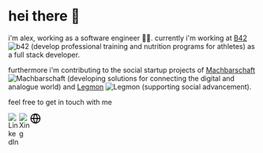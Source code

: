# hei there 🙂

i'm alex, working as a software engineer 🧑‍💻. currently i'm working at
[B42](https://www.b-42.com) <img alt="b42" width="18px" src="https://www.b-42.com/images/b-42-logo-black.svg?new=1" /> (develop professional training and nutrition programs for athletes) as a full stack developer. 

furthermore i'm contributing to the social startup projects of 
[Machbarschaft](https://machbarschaft.jetzt) <img alt="Machbarschaft" width="18px" src="https://www.machbarschaft.jetzt/wp-content/uploads/2021/04/LogoMBS.jpg" /> (developing solutions for connecting the digital and analogue world) 
and [Legmon](https://legmon.com) <img alt="Legmon" width="18px" src="https://legmon.com/wp-content/uploads//2019/12/legmonKranz.svg" /> (supporting social advancement).

feel free to get in touch with me 

[<img align="left" alt="LinkedIn" width="22px" marginRight="12px" src="https://cdn.jsdelivr.net/npm/simple-icons@v3/icons/linkedin.svg" />][linkedin]
[<img align="left" alt="Xing" width="22px" marginRight="12px" src="https://cdn.jsdelivr.net/npm/simple-icons@v3/icons/xing.svg" />][xing]
[<img align="left" alt="web" width="22px" marginRight="12px" src="https://raw.githubusercontent.com/feathericons/feather/master/icons/globe.svg" />][web]

[linkedin]: https://www.linkedin.com/in/alexander-hodes/
[xing]: https://www.xing.com/profile/Alexander_Hodes/cv
[web]: https://alexanderhodes.de
